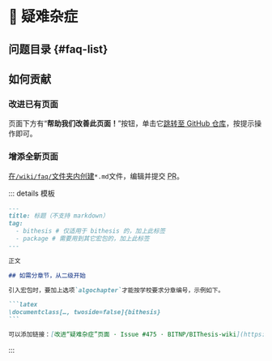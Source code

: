 <script setup lang="ts">
import FAQList from './.vitepress/theme/FAQList.vue'
</script>

# 🥑 疑难杂症

## 问题目录 {#faq-list}

<FAQList />

## 如何贡献

### 改进已有页面

页面下方有“**帮助我们改善此页面！**”按钮，单击它[跳转至 GitHub 仓库](https://github.com/BITNP/BIThesis-wiki/)，按提示操作即可。

### 增添全新页面

[在`/wiki/faq/`文件夹内创建](https://github.com/BITNP/BIThesis-wiki/new/main/wiki/faq/)`*.md`文件，编辑并提交 <abbr title="pull request">PR</abbr>。

::: details 模板

````markdown
---
title: 标题（不支持 markdown）
tag:
  - bithesis # 仅适用于 bithesis 的，加上此标签
  - package # 需要用到其它宏包的，加上此标签
---

正文

## 如需分章节，从二级开始

引入宏包时，要加上选项`algochapter`才能按学校要求分章编号，示例如下。

```latex
\documentclass[…, twoside=false]{bithesis}
```

可以添加链接：[改进“疑难杂症”页面 · Issue #475 · BITNP/BIThesis-wiki](https://github.com/BITNP/BIThesis-wiki/issues/475)
````

:::
